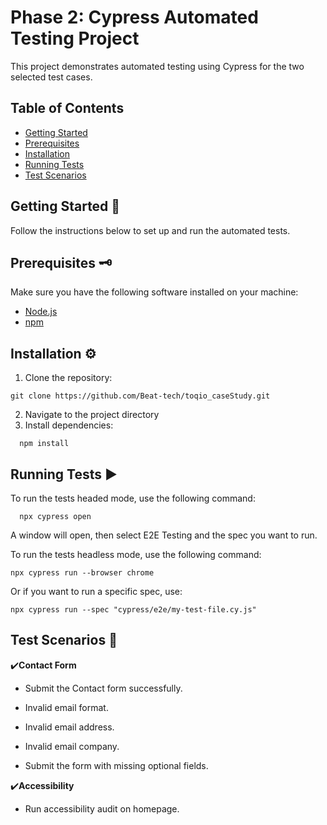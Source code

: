 # Phase 2: Cypress Automated Testing Project

This project demonstrates automated testing using Cypress for the two selected test cases.

## Table of Contents

- [Getting Started](#getting-started)
- [Prerequisites](#prerequisites)
- [Installation](#installation)
- [Running Tests](#running-tests)
- [Test Scenarios](#test-scenarios)


## Getting Started :memo:
                   
Follow the instructions below to set up and run the automated tests.

## Prerequisites :old_key: 

Make sure you have the following software installed on your machine:

- [Node.js](https://nodejs.org/)
- [npm](https://www.npmjs.com/) 

## Installation :gear:

1. Clone the repository:
```
git clone https://github.com/Beat-tech/toqio_caseStudy.git
```

2. Navigate to the project directory
3. Install dependencies:
 ```  
   npm install
 ```
  
## Running Tests :arrow_forward:

To run the tests headed mode, use the following command:
```
  npx cypress open
```  
A window will open, then select E2E Testing and the spec you want to run.




To run the tests headless mode, use the following command:
```
npx cypress run --browser chrome
```

Or if you want to run a specific spec, use:
```
npx cypress run --spec "cypress/e2e/my-test-file.cy.js"
```


## Test Scenarios :footprints:
:heavy_check_mark:**Contact Form**

- Submit the Contact form successfully.
  
- Invalid email format.
  
- Invalid email address.
  
- Invalid email company.
  
- Submit the form with missing optional fields.
   



:heavy_check_mark:**Accessibility**

- Run accessibility audit on homepage.
  
